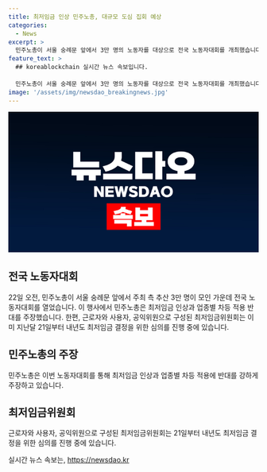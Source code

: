 ```yaml
---
title: 최저임금 인상 민주노총, 대규모 도심 집회 예상
categories:
  - News
excerpt: >
  민주노총이 서울 숭례문 앞에서 3만 명의 노동자를 대상으로 전국 노동자대회를 개최했습니다. 최저임금 인상과 업종별 차등 적용에 반대하는 민주노총은 관련된 이슈에 주목받고 있습니다. 최저임금위원회는 내년도 최저임금 결정을 위한 심의를 진행 중이며, 이에 대한 관심이 높아지고 있습니다.
feature_text: >
  ## koreablockchain 실시간 뉴스 속보입니다.

  민주노총이 서울 숭례문 앞에서 3만 명의 노동자를 대상으로 전국 노동자대회를 개최했습니다. 최저임금 인상과 업종별 차등 적용에 반대하는 민주노총은 관련된 이슈에 주목받고 있습니다. 최저임금위원회는 내년도 최저임금 결정을 위한 심의를 진행 중이며, 이에 대한 관심이 높아지고 있습니다.
image: '/assets/img/newsdao_breakingnews.jpg'
---
```


<p><img src="/assets/img/newsdao_breakingnews.jpg" alt="koreablockchain 속보" /></p>

<h2 data-ke-size="size26">전국 노동자대회</h2>

<p data-ke-size="size16">22일 오전, 민주노총이 서울 숭례문 앞에서 주최 측 추산 3만 명이 모인 가운데 전국 노동자대회를 열었습니다. 이 행사에서 민주노총은 최저임금 인상과 업종별 차등 적용 반대를 주장했습니다. 한편, 근로자와 사용자, 공익위원으로 구성된 최저임금위원회는 이미 지난달 21일부터 내년도 최저임금 결정을 위한 심의를 진행 중에 있습니다.</p>

<h2 data-ke-size="size26">민주노총의 주장</h2>

<p data-ke-size="size16">민주노총은 이번 노동자대회를 통해 최저임금 인상과 업종별 차등 적용에 반대를 강하게 주장하고 있습니다.</p>

<h2 data-ke-size="size26">최저임금위원회</h2>

<p data-ke-size="size16">근로자와 사용자, 공익위원으로 구성된 최저임금위원회는 21일부터 내년도 최저임금 결정을 위한 심의를 진행 중에 있습니다.</p>
실시간 뉴스 속보는, <a href="https://newsdao.kr" rel="dofollow">https://newsdao.kr</a>


